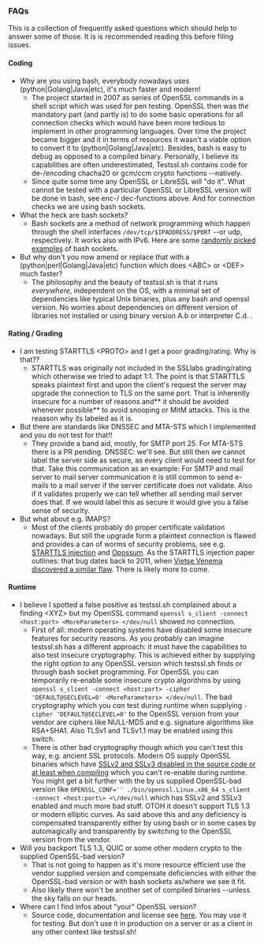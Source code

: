 ### FAQs

This is a collection of frequently asked questions which should help to answer some of those. It is is recommended reading this before filing issues.

#### Coding

* Why are you using bash, everybody nowadays uses (python|Golang|Java|etc), it's much faster and modern!
    * The project started in 2007 as series of OpenSSL commands in a shell script which was used for pen testing. OpenSSL then was *the* mandatory part (and partly is) to do some basic operations for all connection checks which would have been more tedious to implement in other programming languages. Over time the project became bigger and it in terms of resources it wasn't a viable option to convert it to (python|Golang|Java|etc). Besides, bash is easy to debug as opposed to a compiled binary. Personally, I believe its capabilities are often underestimated, Testssl.sh contains code for de-/encoding chacha20 or gcm/ccm crypto functions --natively.
    * Since quite some time any OpenSSL or LibreSSL will "do it". What cannot be tested with a particular OpenSSL or LibreSSL version will be done in bash, see enc-/ dec-functions above. And for connection checks we are using bash sockets.
* What the heck are bash sockets?
    * Bash sockets are a method of network programming which happen through the shell interfaces `/dev/tcp/$IPADDRESS/$PORT` --or udp, respectively. It works also with IPv6. Here are some [randomly picked examples](https://www.xmodulo.com/tcp-udp-socket-bash-shell.html) of bash sockets.
* But why don't you now amend or replace that with a (python|perl|Golang|Java|etc) function which does \<ABC\> or \<DEF\> much faster?
    * The philosophy and the beauty of testssl.sh is that it runs *everywhere*, independent on the OS, with a minimal set of dependencies like typical Unix binaries, plus any bash and openssl version. No worries about dependencies on different version of libraries not installed or using binary version A.b or interpreter C.d. .


#### Rating / Grading

* I am testing STARTTLS <PROTO\> and I get a poor grading/rating. Why is that??
    * STARTTLS was originally not included in the SSLlabs grading/rating which otherwise we tried to adapt 1:1. The point is that STARTTLS speaks plaintext first and upon the client's request the server may upgrade the connection to TLS on the same port. That is inherently insecure for a number of reasons and** it should be avoided whenever possible** to avoid snooping or MitM attacks. This is the reaason why its labeled as it is.
* But there are standards like DNSSEC and MTA-STS which I implemented and you do not test for that!!
    * They provide a band aid, mostly, for SMTP port 25. For MTA-STS there is a PR pending. DNSSEC: we'll see. But still then we cannot label the server side as secure, as every client would need to test for that. Take this communication as an example: For SMTP and mail server to mail server communication it is still common to send e-mails to a mail server if the server certificate does not validate. Also if it validates properly we can tell whether all sending mail server does that. If we would label this as secure it would give you a false sense of security.
* But what about e.g. IMAPS?
    * Most of the clients probably do proper certificate validation nowadays. But still the upgrade form a plaintext connection is flawed and provides a can of worms of security problems, see e.g. [STARTTLS injection](https://nostarttls.secvuln.info/) and [Opossum](https://opossum-attack.com/). As the STARTTLS injection paper outlines: that bug dates back to 2011, when [Vietse Venema discovered a similar flaw](https://www.postfix.org/CVE-2011-0411.html). There is likely more to come.



#### Runtime

* I believe I spotted a false positive as testssl.sh complained about a finding \<XYZ\> but my OpenSSL command `openssl s_client -connect <host:port> <MoreParameters> </dev/null` showed no connection.
    * First of all: modern operating systems have disabled some insecure features for security reasons. As you probably can imagine testssl.sh has a different approach: it must have the capabilities to also test insecure cryptography. This is achieved either by supplying the right option to any OpenSSL version which testssl.sh finds or through bash socket programming. For OpenSSL you can temporarily re-enable some insecure crypto algorithms by using `openssl s_client -connect <host:port> -cipher 'DEFAULT@SECLEVEL=0' <MoreParameters> </dev/null`. The bad cryptography which you *can* test during runtime when supplying `-cipher 'DEFAULT@SECLEVEL=0'` to the OpenSSL version from your vendor are ciphers like NULL-MD5 and e.g. signature algorithms like RSA+SHA1. Also TLSv1 and TLSv1.1 may be enabled using this switch.
    * There is other bad cryptography though which you can't test this way, e.g. ancient SSL protocols. Modern OS supply OpenSSL binaries which have [SSLv2 and SSLv3 disabled in the source code or at least when compiling](https://docs.openssl.org/3.3/man7/ossl-guide-tls-introduction/#what-is-tls) which you can't re-enable during runtime. You might get a bit further with the by us supplied OpenSSL-bad version like `OPENSSL_CONF='' ./bin/openssl.Linux.x86_64 s_client -connect <host:port\> <\/dev/null` which has SSLv2 and SSLv3 enabled and much more  bad stuff. OTOH it doesn't support TLS 1.3 or modern elliptic curves. As said above this and any deficiency is compensated transparently either by using bash or in some cases by automagically and transparently by switching to the OpenSSL version from the vendor.
* Will you backport TLS 1.3, QUIC or some other modern crypto to the supplied OpenSSL-bad version?
    * That is not going to happen as it's more resource efficient use the vendor supplied version and compensate deficiencies with either the OpenSSL-bad version or with bash sockets as/where we see it fit.
    * Also likely there won't be another set of compiled binaries --unless the sky falls on our heads.
* Where can I find infos about "your" OpenSSL version?
    * Source code, documentation and license see [here](https://github.com/testssl/openssl-1.0.2.bad). You may use it for testing. But don't use it in production on a server or as a client in any other context like testssl.sh!


